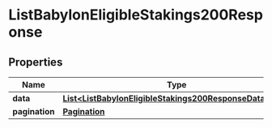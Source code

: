 

# ListBabylonEligibleStakings200Response


## Properties

| Name | Type | Description | Notes |
|------------ | ------------- | ------------- | -------------|
|**data** | [**List&lt;ListBabylonEligibleStakings200ResponseDataInner&gt;**](ListBabylonEligibleStakings200ResponseDataInner.md) |  |  [optional] |
|**pagination** | [**Pagination**](Pagination.md) |  |  [optional] |



